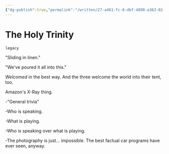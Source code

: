 ```yaml
---
{"dg-publish":true,"permalink":"/written/27-a461-fc-8-dbf-4898-a363-02-d25381647-c/","dgHomeLink":true,"dgPassFrontmatter":false}
---
```


# The Holy Trinity

`legacy`

"Sliding in linen."

"We've poured it all into this."

_Welcomed_ in the best way. And the three welcome the world into their tent, too.

Amazon's X-Ray thing.

-"General trivia"

-Who is speaking.

-What is playing.

-Who is speaking over what is playing.

-The photography is just... impossible. The best factual car programs have ever seen, anyway.
